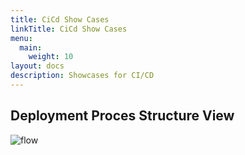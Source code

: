```yaml
---
title: CiCd Show Cases
linkTitle: CiCd Show Cases
menu:
  main:
    weight: 10
layout: docs
description: Showcases for CI/CD
---
```


## Deployment Proces Structure View

![flow](/images/github-release-flow-deployment-structure-view.svg)
